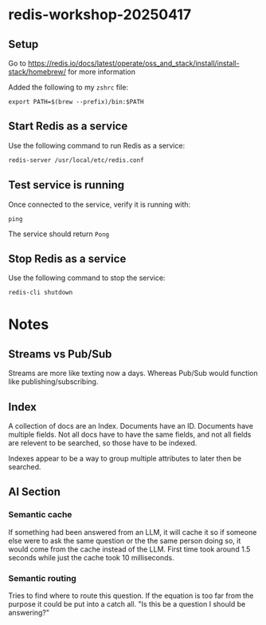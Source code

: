 # redis-workshop-20250417

## Setup
Go to https://redis.io/docs/latest/operate/oss_and_stack/install/install-stack/homebrew/ for more information

Added the following to my `zshrc` file: 
```
export PATH=$(brew --prefix)/bin:$PATH
```

## Start Redis as a service 
Use the following command to run Redis as a service: 
```bash
redis-server /usr/local/etc/redis.conf
```

## Test service is running
Once connected to the service, verify it is running with:
```
ping
```
The service should return `Pong`

## Stop Redis as a service
Use the following command to stop the service: 
```bash
redis-cli shutdown
```

# Notes

## Streams vs Pub/Sub

Streams are more like texting now a days. Whereas Pub/Sub would function like publishing/subscribing.

## Index

A collection of docs are an Index. Documents have an ID. Documents have multiple fields. Not all docs have to have the same fields, and not all fields are relevent to be searched, so those have to be indexed.

Indexes appear to be a way to group multiple attributes to later then be searched.

## AI Section

### Semantic cache

If something had been answered from an LLM, it will cache it so if someone else were to ask the same question or the the same person doing so, it would come from the cache instead of the LLM. First time took around 1.5 seconds while just the cache took 10 milliseconds.

### Semantic routing

Tries to find where to route this question. If the equation is too far from the purpose it could be put into a catch all. "Is this be a question I should be answering?"